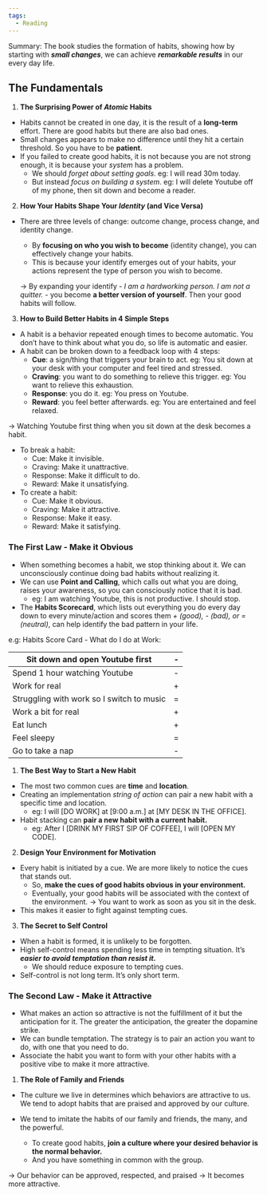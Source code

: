 ```yaml
---
tags:
  - Reading
---
```


Summary: The book studies the formation of habits, showing how by starting with _**small changes**_, we can achieve _**remarkable results**_ in our every day life.
## The Fundamentals
1. **The Surprising Power of _Atomic_ Habits**
- Habits cannot be created in one day, it is the result of a **long-term** effort. There are good habits but there are also bad ones.
- Small changes appears to make no difference until they hit a certain threshold. So you have to be **patient**.
- If you failed to create good habits, it is not because you are not strong enough, it is because your _system_ has a problem.
    - We should _forget about setting goals_. eg: I will read 30m today.
    - But instead _focus on building a system_. eg: I will delete Youtube off of my phone, then sit down and become a reader.

2. **How Your Habits Shape Your _Identity_ (and Vice Versa)**
- There are three levels of change: outcome change, process change, and identity change.
    - By **focusing on who you wish to become** (identity change), you can effectively change your habits.
    - This is because your identify emerges out of your habits, your actions represent the type of person you wish to become.

    → By expanding your identify - _I am a hardworking person. I am not a quitter._ - you become **a better version of yourself**. Then your good habits will follow.
    

3. **How to Build Better Habits in 4 Simple Steps**
- A habit is a behavior repeated enough times to become automatic. You don’t have to think about what you do, so life is automatic and easier.
- A habit can be broken down to a feedback loop with 4 steps:
    - **Cue**: a sign/thing that triggers your brain to act. eg: You sit down at your desk with your computer and feel tired and stressed.
    - **Craving**: you want to do something to relieve this trigger. eg: You want to relieve this exhaustion.
    - **Response**: you do it. eg: You press on Youtube.
    - **Reward**: you feel better afterwards. eg: You are entertained and feel relaxed.

→ Watching Youtube first thing when you sit down at the desk becomes a habit.

- To break a habit:    
    - Cue: Make it invisible.
    - Craving: Make it unattractive.
    - Response: Make it difficult to do.
    - Reward: Make it unsatisfying.
- To create a habit:  
    - Cue: Make it obvious.
    - Craving: Make it attractive.
    - Response: Make it easy.
    - Reward: Make it satisfying.
### The First Law - Make it Obvious
- When something becomes a habit, we stop thinking about it. We can unconsciously continue doing bad habits without realizing it.
- We can use **Point and Calling**, which calls out what you are doing, raises your awareness, so you can consciously notice that it is bad.
    - eg: I am watching Youtube, this is not productive. I should stop.
- The **Habits Scorecard**, which lists out everything you do every day down to every minute/action and scores them _+ (good), - (bad), or = (neutral)_, can help identify the bad pattern in your life.

e.g: Habits Score Card - What do I do at Work:

|Sit down and open Youtube first|-|
|---|---|
|Spend 1 hour watching Youtube|-|
|Work for real|+|
|Struggling with work so I switch to music|=|
|Work a bit for real|+|
|Eat lunch|+|
|Feel sleepy|=|
|Go to take a nap|-|

1. **The Best Way to Start a New Habit**
- The most two common cues are **time** and **location**.
- Creating an implementation _string of action_ can pair a new habit with a specific time and location.
    - eg: I will [DO WORK] at [9:00 a.m.] at [MY DESK IN THE OFFICE].
- Habit stacking can **pair a new habit with a current habit.**
    - eg: After I [DRINK MY FIRST SIP OF COFFEE], I will [OPEN MY CODE].

2. **Design Your Environment for Motivation**
- Every habit is initiated by a cue. We are more likely to notice the cues that stands out.
    - So, **make the cues of good habits obvious in your environment.**
    - Eventually, your good habits will be associated with the context of the environment. → You want to work as soon as you sit in the desk.
- This makes it easier to fight against tempting cues.

3. **The Secret to Self Control**
- When a habit is formed, it is unlikely to be forgotten.
- High self-control means spending less time in tempting situation. It’s _**easier to avoid temptation than resist it.**_
    - We should reduce exposure to tempting cues.
- Self-control is not long term. It’s only short term.
### The Second Law - Make it Attractive
- What makes an action so attractive is not the fulfillment of it but the anticipation for it. The greater the anticipation, the greater the dopamine strike.
- We can bundle temptation. The strategy is to pair an action you want to do, with one that you need to do.
- Associate the habit you want to form with your other habits with a positive vibe to make it more attractive.

1. **The Role of Family and Friends**
- The culture we live in determines which behaviors are attractive to us. We tend to adopt habits that are praised and approved by our culture.    
- We tend to imitate the habits of our family and friends, the many, and the powerful.
    
    - To create good habits, **join a culture where your desired behavior is the normal behavior.**
    - And you have something in common with the group.
    
→ Our behavior can be approved, respected, and praised → It becomes more attractive.
